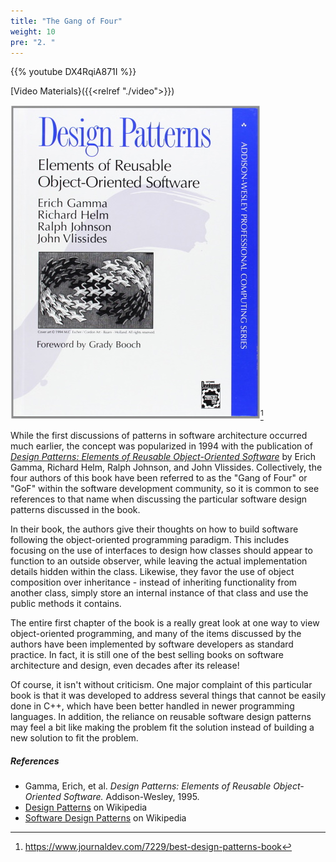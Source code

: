 ```yaml
---
title: "The Gang of Four"
weight: 10
pre: "2. "
---
```


{{% youtube DX4RqiA871I %}}

[Video Materials}({{<relref "./video">}})

![Design Patterns Cover](/images/12/design_patterns.jpg)[^1]

[^1]: https://www.journaldev.com/7229/best-design-patterns-book

While the first discussions of patterns in software architecture occurred much earlier, the concept was popularized in 1994 with the publication of [_Design Patterns: Elements of Reusable Object-Oriented Software_](https://en.wikipedia.org/wiki/Design_Patterns) by Erich Gamma, Richard Helm, Ralph Johnson, and John Vlissides. Collectively, the four authors of this book have been referred to as the "Gang of Four" or "GoF" within the software development community, so it is common to see references to that name when discussing the particular software design patterns discussed in the book.

In their book, the authors give their thoughts on how to build software following the object-oriented programming paradigm. This includes focusing on the use of interfaces to design how classes should appear to function to an outside observer, while leaving the actual implementation details hidden within the class. Likewise, they favor the use of object composition over inheritance - instead of inheriting functionality from another class, simply store an internal instance of that class and use the public methods it contains. 

The entire first chapter of the book is a really great look at one way to view object-oriented programming, and many of the items discussed by the authors have been implemented by software developers as standard practice. In fact, it is still one of the best selling books on software architecture and design, even decades after its release!

Of course, it isn't without criticism. One major complaint of this particular book is that it was developed to address several things that cannot be easily done in C++, which have been better handled in newer programming languages. In addition, the reliance on reusable software design patterns may feel a bit like making the problem fit the solution instead of building a new solution to fit the problem. 

##### References

* Gamma, Erich, et al. _Design Patterns: Elements of Reusable Object-Oriented Software._ Addison-Wesley, 1995. 
* [Design Patterns](https://en.wikipedia.org/wiki/Design_Patterns) on Wikipedia
* [Software Design Patterns](https://en.wikipedia.org/wiki/Software_design_pattern) on Wikipedia
